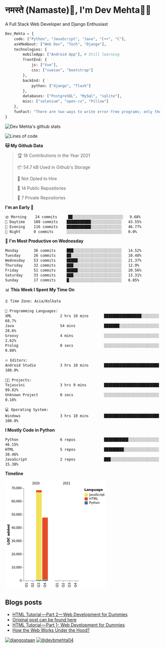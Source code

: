 # नमस्ते (Namaste):pray:, I'm Dev Mehta:man_technologist:
A Full Stack Web Developer and Django Enthusiast

```python
Dev_Mehta = {
    code: ["Python", "JavaScript", "Java", "C++", "C"],
    askMeAbout: ["Web Dev", "Tech", "Django"],
    technologies: {
        mobileApp: ["Android App"], # Still learning
        frontEnd: {
            js: ["Vue"],
            css: ["vuesax", "bootstrap"]
        },
        backEnd: {
            python: ["django", "flask"]
        },
        databases: ["PostgreSQL", "MySql", "sqlite"],
        misc: ["selenium", "open-cv", "Pillow"]
    },
    funFact: "There are two ways to write error-free programs; only the third one works"
}
```
![Dev Mehta's github stats](https://github-readme-stats.vercel.app/api?username=Dev-Mehta&count_private=true&show_icons=true)

<!--START_SECTION:waka-->
![Lines of code](https://img.shields.io/badge/From%20Hello%20World%20I%27ve%20Written-116113%20lines%20of%20code-blue)

**🐱 My Github Data** 

> 🏆 18 Contributions in the Year 2021
 > 
> 📦 54.7 kB Used in Github's Storage 
 > 
> 🚫 Not Opted to Hire
 > 
> 📜 14 Public Repositories 
 > 
> 🔑 7 Private Repositories  
 > 
**I'm an Early 🐤** 

```text
🌞 Morning    24 commits     ██░░░░░░░░░░░░░░░░░░░░░░░   9.68% 
🌆 Daytime    108 commits    ███████████░░░░░░░░░░░░░░   43.55% 
🌃 Evening    116 commits    ███████████░░░░░░░░░░░░░░   46.77% 
🌙 Night      0 commits      ░░░░░░░░░░░░░░░░░░░░░░░░░   0.0%

```
📅 **I'm Most Productive on Wednesday** 

```text
Monday       36 commits     ███░░░░░░░░░░░░░░░░░░░░░░   14.52% 
Tuesday      26 commits     ██░░░░░░░░░░░░░░░░░░░░░░░   10.48% 
Wednesday    53 commits     █████░░░░░░░░░░░░░░░░░░░░   21.37% 
Thursday     32 commits     ███░░░░░░░░░░░░░░░░░░░░░░   12.9% 
Friday       51 commits     █████░░░░░░░░░░░░░░░░░░░░   20.56% 
Saturday     33 commits     ███░░░░░░░░░░░░░░░░░░░░░░   13.31% 
Sunday       17 commits     █░░░░░░░░░░░░░░░░░░░░░░░░   6.85%

```


📊 **This Week I Spent My Time On** 

```text
⌚︎ Time Zone: Asia/Kolkata

💬 Programming Languages: 
XML                      2 hrs 10 mins       █████████████████░░░░░░░░   68.7% 
Java                     54 mins             ███████░░░░░░░░░░░░░░░░░░   28.6% 
Groovy                   4 mins              ░░░░░░░░░░░░░░░░░░░░░░░░░   2.62% 
Prolog                   0 secs              ░░░░░░░░░░░░░░░░░░░░░░░░░   0.08%

🔥 Editors: 
Android Studio           3 hrs 10 mins       █████████████████████████   100.0%

🐱‍💻 Projects: 
Tejasvini                3 hrs 9 mins        █████████████████████████   99.82% 
Unknown Project          0 secs              ░░░░░░░░░░░░░░░░░░░░░░░░░   0.18%

💻 Operating System: 
Windows                  3 hrs 10 mins       █████████████████████████   100.0%

```

**I Mostly Code in Python** 

```text
Python                   6 repos             ███████████░░░░░░░░░░░░░░   46.15% 
HTML                     5 repos             █████████░░░░░░░░░░░░░░░░   38.46% 
JavaScript               2 repos             ███░░░░░░░░░░░░░░░░░░░░░░   15.38%

```


**Timeline**

![Chart not found](https://raw.githubusercontent.com/Dev-Mehta/Dev-Mehta/master/charts/bar_graph.png) 


<!--END_SECTION:waka-->
## Blogs posts<!-- BLOG-POST-LIST:START -->
- [HTML Tutorial — Part 2 — Web Development for Dummies](https://medium.com/dev-mehta/html-tutorial-part-2-web-development-for-dummies-2ec88106831a?source=rss-63ef94603e35------2)
- [Original post can be found here](https://medium.com/@devbmehta04/original-post-can-be-found-here-ad5412ac8119?source=rss-63ef94603e35------2)
- [HTML Tutorial — Part 1- Web Development for Dummies](https://medium.com/dev-mehta/html-tutorial-part-1-web-development-for-dummies-f8aa5abd80de?source=rss-63ef94603e35------2)
- [How the Web Works Under the Hood?](https://medium.com/dev-mehta/how-the-web-works-under-the-hood-40ec93410d94?source=rss-63ef94603e35------2)
<!-- BLOG-POST-LIST:END -->
<a href="https://instagram.com/djangostaan" target="blank"><img align="center" src="https://cdn.jsdelivr.net/npm/simple-icons@3.0.1/icons/instagram.svg" alt="djangostaan" height="30" width="30" /></a>
<a href="https://medium.com/@devbmehta04" target="blank"><img align="center" src="https://cdn.jsdelivr.net/npm/simple-icons@3.0.1/icons/medium.svg" alt="@devbmehta04" height="30" width="30" /></a>

